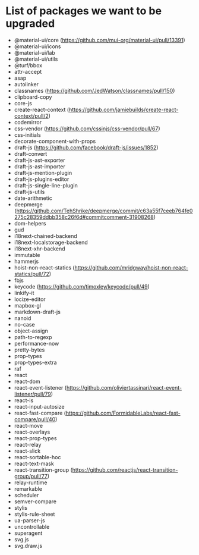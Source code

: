 # List of packages we want to be upgraded

- @material-ui/core (https://github.com/mui-org/material-ui/pull/13391)
- @material-ui/icons
- @material-ui/lab
- @material-ui/utils
- @turf/bbox
- attr-accept
- asap
- autolinker
- classnames (https://github.com/JedWatson/classnames/pull/150)
- clipboard-copy
- core-js
- create-react-context (https://github.com/jamiebuilds/create-react-context/pull/2)
- codemirror  
- css-vendor (https://github.com/cssinjs/css-vendor/pull/67)
- css-initials
- decorate-component-with-props
- draft-js (https://github.com/facebook/draft-js/issues/1852)
- draft-convert
- draft-js-ast-exporter 
- draft-js-ast-importer
- draft-js-mention-plugin
- draft-js-plugins-editor
- draft-js-single-line-plugin
- draft-js-utils
- date-arithmetic
- deepmerge (https://github.com/TehShrike/deepmerge/commit/c63a55f7ceeb764fe0275c28359ddbb358c26f6d#commitcomment-31908268)
- dom-helpers
- gud
- i18next-chained-backend
- i18next-localstorage-backend
- i18next-xhr-backend
- immutable
- hammerjs
- hoist-non-react-statics (https://github.com/mridgway/hoist-non-react-statics/pull/72)
- fbjs
- keycode (https://github.com/timoxley/keycode/pull/49)
- linkify-it
- locize-editor
- mapbox-gl
- markdown-draft-js
- nanoid
- no-case
- object-assign
- path-to-regexp
- performance-now
- pretty-bytes
- prop-types
- prop-types-extra
- raf
- react
- react-dom
- react-event-listener (https://github.com/oliviertassinari/react-event-listener/pull/79)
- react-is
- react-input-autosize
- react-fast-compare (https://github.com/FormidableLabs/react-fast-compare/pull/40)
- react-move
- react-overlays
- react-prop-types
- react-relay
- react-slick
- react-sortable-hoc
- react-text-mask
- react-transition-group (https://github.com/reactjs/react-transition-group/pull/77)
- relay-runtime
- remarkable
- scheduler
- semver-compare
- stylis
- stylis-rule-sheet
- ua-parser-js
- uncontrollable
- superagent
- svg.js
- svg.draw.js
